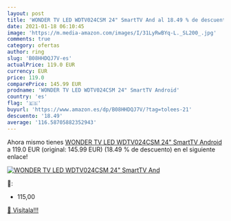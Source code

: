 ```yaml
---
layout: post
title: 'WONDER TV LED WDTV024CSM 24" SmartTV And al 18.49 % de descuento'
date: 2021-01-18 06:10:45
image: 'https://m.media-amazon.com/images/I/31LyRwBYq-L._SL200_.jpg'
comments: true
category: ofertas
author: ring
slug: 'B08HHDQJ7V-es'
actualPrice: 119.0 EUR
currency: EUR
price: 119.0
comparePrice: 145.99 EUR
prodname: 'WONDER TV LED WDTV024CSM 24" SmartTV Android'
country: 'es'
flag: '🇪🇸'
buyurl: 'https://www.amazon.es/dp/B08HHDQJ7V/?tag=tolees-21'
descuento: '18.49'
average: '116.58705882352943'
---
```


Ahora mismo tienes [WONDER TV LED WDTV024CSM 24" SmartTV Android](https://www.amazon.es/dp/B08HHDQJ7V/?tag=tolees-21) a 119.0 EUR (original: 145.99 EUR) (18.49 %  de descuento) en el siguiente enlace!

[![WONDER TV LED WDTV024CSM 24" SmartTV And](https://m.media-amazon.com/images/I/31LyRwBYq-L._SL200_.jpg)](https://www.amazon.es/dp/B08HHDQJ7V/?tag=tolees-21)

🔎:

- 115,00

[🛒 Visítala!!!](https://www.amazon.es/dp/B08HHDQJ7V/?tag=tolees-21)
